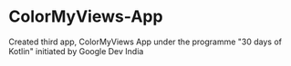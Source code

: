 # ColorMyViews-App
Created third app, ColorMyViews App under the programme "30 days of Kotlin" initiated by Google Dev India
